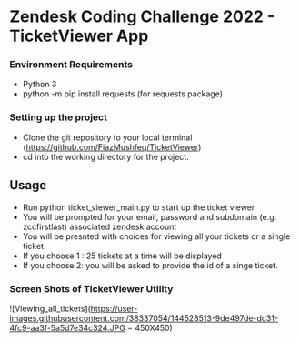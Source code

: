 # Zendesk Coding Challenge 2022 - TicketViewer App

### Environment Requirements
* Python 3 
* python -m pip install requests (for requests package)



### Setting up the project

* Clone the git repository to your local terminal (https://github.com/FiazMushfeq/TicketViewer)
* cd into the working directory for the project.



## Usage

* Run python ticket_viewer_main.py to start up the ticket viewer
* You will be prompted for your email, password and subdomain (e.g. zccfirstlast) associated zendesk account
* You will be presnted with choices for viewing all your tickets or a single ticket. 
* If you choose 1 : 25 tickets at a time will be displayed
* If you choose 2: you will be asked to provide the id of a singe ticket.


### Screen Shots of TicketViewer Utility

![Viewing_all_tickets](https://user-images.githubusercontent.com/38337054/144528513-9de497de-dc31-4fc9-aa3f-5a5d7e34c324.JPG = 450X450)
